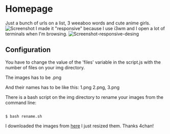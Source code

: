 # Homepage
Just a bunch of urls on a list, 3 weeaboo words and cute anime girls.
![Screenshot](https://i.imgur.com/Ht2QWSM.png)
I made it "responsive" because I use i3wm and I open a lot of terminals when I'm browsing.
![Screenshot-responsive-desing](http://i.imgur.com/GjEDc2h.png)
## Configuration
You have to change the value of the 'files' variable in the script.js with the number of files on your img directory.

The images has to be .png

And their names has to be like this: 1.png 2.png, 3.png

There is a bash script on the img directory to rename your images from the command line:
```

$ bash rename.sh
```
I downloaded the images from [here](https://drive.google.com/folderview?id=0B_VmbVyD4eT3N1VUbGN4Wjd5OVE) I just resized them. Thanks 4chan!
